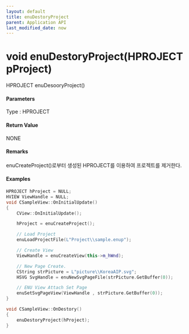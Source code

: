 ```yaml
---
layout: default
title: enuDestoryProject
parent: Application API
last_modified_date: now
---
```

# void enuDestoryProject\(HPROJECT pProject\)

HPROJECT enuDesooryProject\(\)

#### Parameters

Type : HPROJECT

#### 

#### Return Value

NONE



#### Remarks

enuCreateProject\(\)로부터 생성된 HPROJECT를 이용하여 프로젝트를 제거한다.



#### Examples

```cpp
HPROJECT hProject = NULL;
HVIEW ViewHandle = NULL; 
void CSampleView::OnInitialUpdate() 
{ 
    CView::OnInitialUpdate(); 

    hProject = enuCreateProject(); 

    // Load Project
    enuLoadProjectFile(L"Project\\sample.enup"); 

    // Create View
    ViewHandle = enuCreateView(this->m_hWnd); 

    // New Page Create. 
    CString strPicture = L"picture\\KoreaAIP.svg"; 
    HSVG SvgHandle = enuNewSvgPageFile(strPicture.GetBuffer(0)); 

    // ENU View Attach Set Page 
    enuSetSvgPageView(ViewHandle , strPicture.GetBuffer(0)); 
}

void CSampleView::OnDestory()
{
    enuDestoryProject(hProject);
}
```



